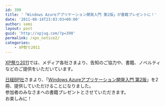 ```yaml
---
id: 390
title: '「Windows Azureアプリケーション開発入門 第2版」が書籍プレゼントに！'
date: '2011-08-14T23:03:03+00:00'
author: semi
layout: post
guid: 'http://xpjug.com/?p=390'
permalink: /xpx_notice2/
categories:
    - XP祭り2011
---
```


[XP祭り2011](http://xpjug.com/xpx/ "XP祭り2011")では、メディア各社さまより、告知のご協力や、書籍、ノベルティなどのご提供をいただいています。

[日経BP社](http://ec.nikkeibp.co.jp/index.html)さまより、「[Windows Azureアプリケーション開発入門 第2版](http://ec.nikkeibp.co.jp/item/books/P94590.html)」を2冊、提供していただけることになりました。  
参加者のみなさまへの書籍プレゼントとさせていただきます。  
お楽しみに！
